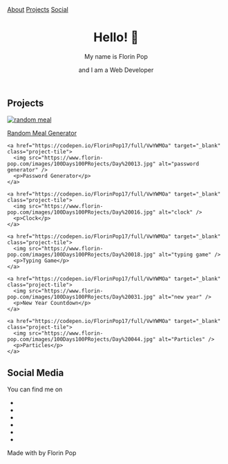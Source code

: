 <script src="index.css"></script>
<nav id="navbar">
  <a href="#welcome-section">About</a>
  <a href="#projects">Projects</a>
  <a href="#social">Social</a>
</nav>

<header id="welcome-section">
  <h1>Hello! 👋</h1>
  <p>My name is Florin Pop</p>
  <p>and I am a Web Developer</p>
</header>

<section id="projects">
  <h2>Projects</h2>
  <div class="projects-container">
    <a href="https://codepen.io/FlorinPop17/full/VwYWMOa" target="_blank" class="project-tile">
      <img src="https://www.florin-pop.com/images/100Days100PRojects/Day%20001.jpg" alt="random meal">
      <p>Random Meal Generator</p>
    </a>
    
    <a href="https://codepen.io/FlorinPop17/full/VwYWMOa" target="_blank" class="project-tile">
      <img src="https://www.florin-pop.com/images/100Days100PRojects/Day%20013.jpg" alt="password generator" />
      <p>Password Generator</p>
    </a>
    
    <a href="https://codepen.io/FlorinPop17/full/VwYWMOa" target="_blank" class="project-tile">
      <img src="https://www.florin-pop.com/images/100Days100PRojects/Day%20016.jpg" alt="clock" />
      <p>Clock</p>
    </a>
    
    <a href="https://codepen.io/FlorinPop17/full/VwYWMOa" target="_blank" class="project-tile">
      <img src="https://www.florin-pop.com/images/100Days100PRojects/Day%20018.jpg" alt="typing game" />
      <p>Typing Game</p>
    </a>
    
    <a href="https://codepen.io/FlorinPop17/full/VwYWMOa" target="_blank" class="project-tile">
      <img src="https://www.florin-pop.com/images/100Days100PRojects/Day%20031.jpg" alt="new year" />
      <p>New Year Countdown</p>
    </a>
    
    <a href="https://codepen.io/FlorinPop17/full/VwYWMOa" target="_blank" class="project-tile">
      <img src="https://www.florin-pop.com/images/100Days100PRojects/Day%20044.jpg" alt="Particles" />
      <p>Particles</p>
    </a>
  </div>
</section>

<section id="social" class="bg-pinkish">
  <h2>Social Media</h2>
  <p>You can find me on</p>
  <ul class="social-ul">
    <li><a id="profile-link" href="https://github.com/florinpop17" target="_blank"><i class="fab fa-github"></i></a></li>
    <li><a href="https://twitter.com/florinpop1705" target="_blank"><i class="fab fa-twitter"></i></a></li>
    <li><a href="https://youtube.com/florinpop" target="_blank"><i class="fab fa-youtube"></i></a></li>
    <li><a href="https://linkedin.com/in/florinpop17" target="_blank"><i class="fab fa-linkedin"></i></a></li>
    <li><a href="https://instagram.com/florinpop17" target="_blank"><i class="fab fa-instagram"></i></a></li>
    <li><a href="https://facebook.com/florinpop17" target="_blank"><i class="fab fa-facebook"></i></a></li>
  </ul>
</section>

<footer>Made with <i class="fas fa-heart"></i> by Florin Pop</footer>
